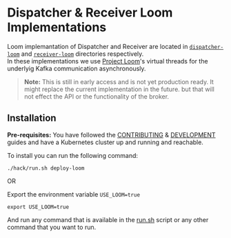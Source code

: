 # Dispatcher & Receiver Loom Implementations

Loom implemantation of Dispatcher and Receiver are located in [`dispatcher-loom`](https://github.com/knative-extensions/eventing-kafka-broker/tree/main/data-plane/dispatcher-loom) and [`receiver-loom`](https://github.com/knative-extensions/eventing-kafka-broker/tree/main/data-plane/receiver-loom) directories respectively.  
In these implementations we use [Project Loom](https://openjdk.org/projects/loom/)'s virtual threads for the underlyig Kafka communication asynchronously.

> **Note:** This is still in early access and is not yet production ready. It might replace the current implementation in the future. but that will not effect the API or the functionality of the broker.

## Installation

**Pre-requisites:** You have followed the [CONTRIBUTING](https://github.com/knative-extensions/eventing-kafka-broker/blob/main/CONTRIBUTING.md) & [DEVELOPMENT](https://github.com/knative-extensions/eventing-kafka-broker/blob/main/DEVELOPMENT.md) guides and have a Kubernetes cluster up and running and reachable.

To install you can run the following command:
    
```shell
./hack/run.sh deploy-loom
```

OR  

Export the environment variable `USE_LOOM=true`

```shell
export USE_LOOM=true
```
And run any command that is available in the [run.sh](https://github.com/knative-extensions/eventing-kafka-broker/blob/main/hack/run.sh) script or any other command that you want to run.